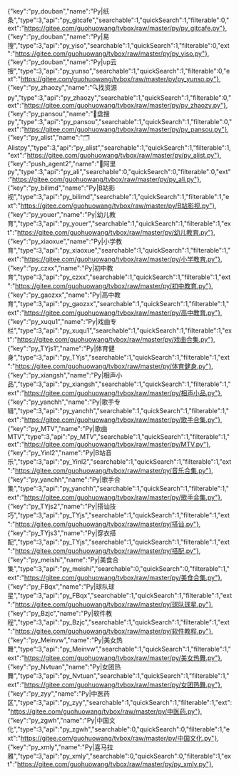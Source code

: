 {"key":"py_douban","name":"Py|纸条","type":3,"api":"py_gitcafe","searchable":1,"quickSearch":1,"filterable":0,"ext":"https://gitee.com/guohuowang/tvbox/raw/master/py/py_gitcafe.py"},
{"key":"py_douban","name":"Py|易搜","type":3,"api":"py_yiso","searchable":1,"quickSearch":1,"filterable":0,"ext":"https://gitee.com/guohuowang/tvbox/raw/master/py/py_yiso.py"},
{"key":"py_douban","name":"Py|up云搜","type":3,"api":"py_yunso","searchable":1,"quickSearch":1,"filterable":0,"ext":"https://gitee.com/guohuowang/tvbox/raw/master/py/py_yunso.py"},
{"key":"py_zhaozy","name":"🔍找资源py","type":3,"api":"py_zhaozy","searchable":1,"quickSearch":1,"filterable":0,"ext":"https://gitee.com/guohuowang/tvbox/raw/master/py/py_zhaozy.py"},
{"key":"py_pansou","name":"📀盘搜py","type":3,"api":"py_pansou","searchable":1,"quickSearch":1,"filterable":0,"ext":"https://gitee.com/guohuowang/tvbox/raw/master/py/py_pansou.py"},
{"key":"py_alist","name":"🗂Alistpy","type":3,"api":"py_alist","searchable":1,"quickSearch":1,"filterable":1,"ext":"https://gitee.com/guohuowang/tvbox/raw/master/py/py_alist.py"},
{"key":"push_agent2","name":"📂阿里py","type":3,"api":"py_ali","searchable":0,"quickSearch":0,"filterable":0,"ext":"https://gitee.com/guohuowang/tvbox/raw/master/py/py_ali.py"},
{"key":"py_bilimd","name":"Py|B站影视","type":3,"api":"py_bilimd","searchable":1,"quickSearch":1,"filterable":1,"ext":"https://gitee.com/guohuowang/tvbox/raw/master/py/B站影视.py"},
{"key":"py_youer","name":"Py|幼儿教育","type":3,"api":"py_youer","searchable":1,"quickSearch":1,"filterable":1,"ext":"https://gitee.com/guohuowang/tvbox/raw/master/py/幼儿教育.py"},
{"key":"py_xiaoxue","name":"Py|小学教育","type":3,"api":"py_xiaoxue","searchable":1,"quickSearch":1,"filterable":1,"ext":"https://gitee.com/guohuowang/tvbox/raw/master/py/小学教育.py"},
{"key":"py_czxx","name":"Py|初中教育","type":3,"api":"py_czxx","searchable":1,"quickSearch":1,"filterable":1,"ext":"https://gitee.com/guohuowang/tvbox/raw/master/py/初中教育.py"},
{"key":"py_gaozxx","name":"Py|高中教育","type":3,"api":"py_gaozxx","searchable":1,"quickSearch":1,"filterable":1,"ext":"https://gitee.com/guohuowang/tvbox/raw/master/py/高中教育.py"},
{"key":"py_xuqu1","name":"Py|戏曲专栏","type":3,"api":"py_xuqu1","searchable":1,"quickSearch":1,"filterable":1,"ext":"https://gitee.com/guohuowang/tvbox/raw/master/py/戏曲合集.py"},
{"key":"py_TYjs1","name":"Py|体育健身","type":3,"api":"py_TYjs","searchable":1,"quickSearch":1,"filterable":1,"ext":"https://gitee.com/guohuowang/tvbox/raw/master/py/体育健身.py"},
{"key":"py_xiangsh","name":"Py|相声小品","type":3,"api":"py_xiangsh","searchable":1,"quickSearch":1,"filterable":1,"ext":"https://gitee.com/guohuowang/tvbox/raw/master/py/相声小品.py"},
{"key":"py_yanchh","name":"Py|歌手专辑","type":3,"api":"py_yanchh","searchable":1,"quickSearch":1,"filterable":1,"ext":"https://gitee.com/guohuowang/tvbox/raw/master/py/歌手合集.py"},
{"key":"py_MTV","name":"Py|歌曲MTV","type":3,"api":"py_MTV","searchable":1,"quickSearch":1,"filterable":1,"ext":"https://gitee.com/guohuowang/tvbox/raw/master/py/MTV.py"},
{"key":"py_Yinl2","name":"Py|B站音乐","type":3,"api":"py_Yinl2","searchable":1,"quickSearch":1,"filterable":1,"ext":"https://gitee.com/guohuowang/tvbox/raw/master/py/音乐合集.py"},
{"key":"py_yanchh","name":"Py|歌手合集","type":3,"api":"py_yanchh","searchable":1,"quickSearch":1,"filterable":1,"ext":"https://gitee.com/guohuowang/tvbox/raw/master/py/歌手合集.py"},
{"key":"py_TYjs2","name":"Py|搭讪技巧","type":3,"api":"py_TYjs","searchable":1,"quickSearch":1,"filterable":1,"ext":"https://gitee.com/guohuowang/tvbox/raw/master/py/搭讪.py"},
{"key":"py_TYjs3","name":"Py|穿衣搭配","type":3,"api":"py_TYjs","searchable":1,"quickSearch":1,"filterable":1,"ext":"https://gitee.com/guohuowang/tvbox/raw/master/py/搭配.py"},
{"key":"py_meishi","name":"Py|美食合集","type":3,"api":"py_meishi","searchable":0,"quickSearch":0,"filterable":1,"ext":"https://gitee.com/guohuowang/tvbox/raw/master/py/美食合集.py"},
{"key":"py_FBqx","name":"Py|球队球星","type":3,"api":"py_FBqx","searchable":1,"quickSearch":1,"filterable":1,"ext":"https://gitee.com/guohuowang/tvbox/raw/master/py/球队球星.py"},
{"key":"py_Bzjc","name":"Py|软件教程","type":3,"api":"py_Bzjc","searchable":1,"quickSearch":1,"filterable":1,"ext":"https://gitee.com/guohuowang/tvbox/raw/master/py/软件教程.py"},
{"key":"py_Meinvw","name":"Py|美女热舞","type":3,"api":"py_Meinvw","searchable":1,"quickSearch":1,"filterable":1,"ext":"https://gitee.com/guohuowang/tvbox/raw/master/py/美女热舞.py"},
{"key":"py_Nvtuan","name":"Py|女团热舞","type":3,"api":"py_Nvtuan","searchable":1,"quickSearch":1,"filterable":1,"ext":"https://gitee.com/guohuowang/tvbox/raw/master/py/女团热舞.py"},
{"key":"py_zyy","name":"Py|中医药区","type":3,"api":"py_zyy","searchable":1,"quickSearch":1,"filterable":1,"ext":"https://gitee.com/guohuowang/tvbox/raw/master/py/中医药.py"},
{"key":"py_zgwh","name":"Py|中国文化","type":3,"api":"py_zgwh","searchable":0,"quickSearch":0,"filterable":1,"ext":"https://gitee.com/guohuowang/tvbox/raw/master/py/中国文化.py"},
{"key":"py_xmly","name":"Py|喜马拉雅","type":3,"api":"py_xmly","searchable":0,"quickSearch":0,"filterable":1,"ext":"https://gitee.com/guohuowang/tvbox/raw/master/py/py_xmly.py"},
